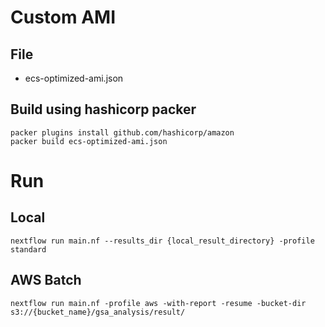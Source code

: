 



# Custom AMI


## File

- ecs-optimized-ami.json

## Build using hashicorp packer

```
packer plugins install github.com/hashicorp/amazon
packer build ecs-optimized-ami.json
```

# Run

## Local

```
nextflow run main.nf --results_dir {local_result_directory} -profile standard
```

## AWS Batch

```
nextflow run main.nf -profile aws -with-report -resume -bucket-dir s3://{bucket_name}/gsa_analysis/result/
```
